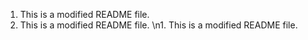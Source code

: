 1. This is a modified README file.
1. This is a modified README file.
\n1. This is a modified README file.
